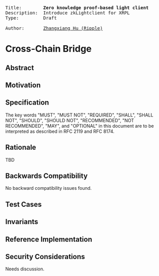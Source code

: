 <pre>
Title:        <b>Zero knowledge proof-based light client</b>
Description:  Introduce zkLightclient for XRPL 
Type:         Draft

Author:       <a href="mailto:zhu@ripple.com">Zhangxiang Hu (Ripple)</a>
</pre>

# Cross-Chain Bridge
<!--
  This is the suggested template for new XLS specifications. After you have filled in the requisite fields, please delete these comments.
  
  The requirements to sections depend on the type of proposal. For example, amendments require some information that may not be relevant for other kinds of proposals. Please adapt the template as appropriate.

  The title should be 44 characters or less.

  TODO: Remove this comment before submitting
-->

## Abstract

<!--
  The Abstract is a multi-sentence (short paragraph) technical summary. This should be a very terse and human-readable version of the specification section. Someone should be able to read only the abstract to get the gist of what this specification does.

  TODO: Remove this comment before submitting
-->

## Motivation

<!--
  This section is optional.

  The motivation section should include a description of any nontrivial problems the XLS solves. It should not describe how it solves those problems, unless it is not immediately obvious. It should not describe why the XLS should be made into a standard, unless it is not immediately obvious.

  With a few exceptions, external links are not necessary in this section. If you feel that a particular resource would demonstrate a compelling case for the XLS, then save it as a printer-friendly PDF, put it in the folder with this XLS, and link to that copy.

  TODO: Remove this comment before submitting
-->

## Specification

<!--
  The Specification section should describe the syntax and semantics of any new feature. The specification should be detailed enough to allow competing, interoperable implementations.

  It is recommended to follow RFC 2119 and RFC 8170. Do not remove the key word definitions if RFC 2119 and RFC 8170 are followed.

  TODO: Remove this comment before submitting
-->

The key words "MUST", "MUST NOT", "REQUIRED", "SHALL", "SHALL NOT", "SHOULD", "SHOULD NOT", "RECOMMENDED", "NOT RECOMMENDED", "MAY", and "OPTIONAL" in this document are to be interpreted as described in RFC 2119 and RFC 8174.

<!--
The following is an example of how you can document new transactions, ledger entry types, and fields:

#### **`<entry name>`** ledger entry

<High level overview, explaining the object>

##### Fields

<Any explanatory text about the fields overall>

---

| Field Name        | Required?        |  JSON Type      | Internal Type     |
|-------------------|:----------------:|:---------------:|:-----------------:|
| `<field name>` | :heavy_check_mark: | `<string, number, object, array, boolean>` | `<UINT128, UINT160, UINT256, ...>` |

<Any explanatory text about specific fields. For example, if an object must contain exactly one of three fields, note that here.>

###### Flags

> | Flag Name            | Flag Value  | Description |
>|:---------------------:|:-----------:|:------------|
>| `lsf<flag name>` | `0x0001`| <flag description> |

<Any explanatory text about specific flags>

For "Internal Type", most fields should use existing types defined in the XRPL binary format's type list here: https://xrpl.org/docs/references/protocol/binary-format#type-list . If a new type must be defined, add a separate section describing the rationale for the type, its binary format, and JSON representation.

When defining transactions, please identify any potential error scenarios. If a transaction can fail with a `tec`-class result code, specify the appropriate code. Remember that tec codes are immutable ledger entries, so changing them can cause compatibility issues with older data. Additionally, as tec codes are limited in number, it's best to reuse existing codes whenever possible. While error code details may be initially vague or incomplete, they should be refined as the proposal progresses through the candidate specification process.
-->

## Rationale

<!--
  The rationale fleshes out the specification by describing what motivated the design and why particular design decisions were made. It should describe alternate designs that were considered and related work, e.g. how the feature is supported in other languages.

  The current placeholder is acceptable for a draft.

  TODO: Remove this comment before submitting
-->

TBD

## Backwards Compatibility

<!--

  This section is optional.

  All XLS specs that introduce backwards incompatibilities must include a section describing these incompatibilities and their severity. This section must explain how the author proposes to deal with these incompatibilities. Submissions without a sufficient backwards compatibility treatise may be rejected outright.

  The current placeholder is acceptable for a draft.

  TODO: Remove this comment before submitting
-->

No backward compatibility issues found.

## Test Cases

<!--
  This section is optional.

  The Test Cases section should include expected input/output pairs, but may include a succinct set of executable tests. It should not include project build files. No new requirements may be be introduced here (meaning an implementation following only the Specification section should pass all tests here.)
  If the test suite is too large to reasonably be included inline, then consider adding it as one or more files in the folder with this XLS. External links are discouraged.

  TODO: Remove this comment before submitting
-->

## Invariants

<!--
  This section is optional, but recommended.

Invariants are fundamental rules governing a feature's behavior that must always hold true. They define the boundaries of expected behavior and the underlying assumptions of the design. If a situation violates an invariant, it can be classified as unintended behavior, aiding in bug detection and prevention. The XRP Ledger's code incorporates invariant checks to prevent transactions from executing if they would violate an invariant rule, thereby safeguarding the ledger's immutable history from erroneous or corrupted data. While the invariants specified here can be used to create invariant checks, some may be impractical to verify at runtime.

  TODO: Remove this comment before submitting

-->

## Reference Implementation

<!--
  This section is optional.

  The Reference Implementation section should include a minimal implementation that assists in understanding or implementing this specification. It should not include project build files. The reference implementation is not a replacement for the Specification section, and the proposal should still be understandable without it.
  If the reference implementation is too large to reasonably be included inline, then consider adding it as one or more files in the folder with this XLS. External links are discouraged.

  TODO: Remove this comment before submitting
-->

## Security Considerations

<!--
  All XLS documents must contain a section that discusses the security implications/considerations relevant to the proposed change. Include information that might be important for security discussions, surfaces risks, and can be used throughout the lifecycle of the proposal. For example, include security-relevant design decisions, concerns, important discussions, implementation-specific guidance and pitfalls, an outline of threats and risks, and how they are being addressed. Submissions missing the "Security Considerations" section may be rejected.

  The current placeholder is acceptable for a draft.

  TODO: Remove this comment before submitting
-->

Needs discussion.

